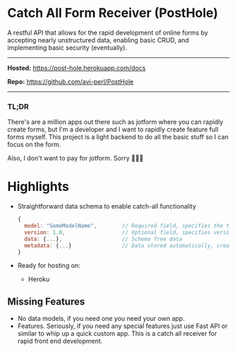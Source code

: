 # Catch All Form Receiver (PostHole)

A restful API that allows for the rapid development of online forms by accepting nearly unstructured data, enabling
basic CRUD, and implementing basic security (eventually).

---

**Hosted:** https://post-hole.herokuapp.com/docs

**Repo:** https://github.com/avi-perl/PostHole

---

### TL;DR

There's are a million apps out there such as jotform where you can rapidly create forms, but I'm a developer and I want to
rapidly create feature full forms myself. This project is a light backend to do all the basic stuff so I can focus on
the form.

Also, I don't want to pay for jotform. Sorry 🤷🏻‍♂️

# Highlights

- Straightforward data schema to enable catch-all functionality

    ```jsx
    {
      model: "SomeModelName",        // Required field, specifies the type of data.
      version: 1.0,                  // Optional field, specifies version information about the data.
      data: {...},                   // Schema free data
      metadata: {...}                // Data stored automatically, created datetime, delete status, etc. 
    }
    ```

- Ready for hosting on:

  - Heroku

## Missing Features

- No data models, if you need one you need your own app.
- Features. Seriously, if you need any special features just use Fast API or similar to whip up a quick custom app. This
  is a catch all receiver for rapid front end development.